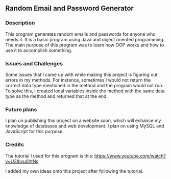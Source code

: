 ## Random Email and Password Generator

### Description

This program generates random emails and passwords for anyone who needs it. It is a basic program using Java and object oriented programming. The main purpose of this program was to learn how OOP works and how to use it to accomplish something. 

### Issues and Challenges

Some issues that I came up with while making this project is figuring out errors in my methods. For instance, sometimes I would not return the correct data type mentioned in the method and the program would not run. To solve this, I created local variables inside the method with the same data type as the method and returned that at the end. 

### Future plans

I plan on publishing this project on a website soon, which will enhance my knowledge of databases and web development. I plan on using MySQL and JavaScript for this purpose.

### Credits

The tutorial I used for this program is this: https://www.youtube.com/watch?v=U3Ibvu0htNs 

I added my own ideas onto this project after following the tutorial. 




